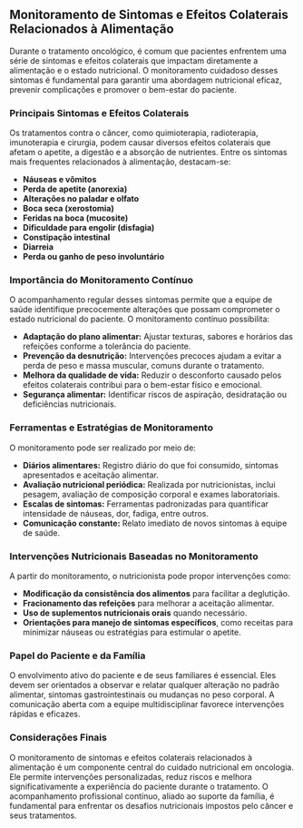 
## Monitoramento de Sintomas e Efeitos Colaterais Relacionados à Alimentação

Durante o tratamento oncológico, é comum que pacientes enfrentem uma série de sintomas e efeitos colaterais que impactam diretamente a alimentação e o estado nutricional. O monitoramento cuidadoso desses sintomas é fundamental para garantir uma abordagem nutricional eficaz, prevenir complicações e promover o bem-estar do paciente.

### Principais Sintomas e Efeitos Colaterais

Os tratamentos contra o câncer, como quimioterapia, radioterapia, imunoterapia e cirurgia, podem causar diversos efeitos colaterais que afetam o apetite, a digestão e a absorção de nutrientes. Entre os sintomas mais frequentes relacionados à alimentação, destacam-se:

- **Náuseas e vômitos**
- **Perda de apetite (anorexia)**
- **Alterações no paladar e olfato**
- **Boca seca (xerostomia)**
- **Feridas na boca (mucosite)**
- **Dificuldade para engolir (disfagia)**
- **Constipação intestinal**
- **Diarreia**
- **Perda ou ganho de peso involuntário**

### Importância do Monitoramento Contínuo

O acompanhamento regular desses sintomas permite que a equipe de saúde identifique precocemente alterações que possam comprometer o estado nutricional do paciente. O monitoramento contínuo possibilita:

- **Adaptação do plano alimentar:** Ajustar texturas, sabores e horários das refeições conforme a tolerância do paciente.
- **Prevenção da desnutrição:** Intervenções precoces ajudam a evitar a perda de peso e massa muscular, comuns durante o tratamento.
- **Melhora da qualidade de vida:** Reduzir o desconforto causado pelos efeitos colaterais contribui para o bem-estar físico e emocional.
- **Segurança alimentar:** Identificar riscos de aspiração, desidratação ou deficiências nutricionais.

### Ferramentas e Estratégias de Monitoramento

O monitoramento pode ser realizado por meio de:

- **Diários alimentares:** Registro diário do que foi consumido, sintomas apresentados e aceitação alimentar.
- **Avaliação nutricional periódica:** Realizada por nutricionistas, inclui pesagem, avaliação de composição corporal e exames laboratoriais.
- **Escalas de sintomas:** Ferramentas padronizadas para quantificar intensidade de náuseas, dor, fadiga, entre outros.
- **Comunicação constante:** Relato imediato de novos sintomas à equipe de saúde.

### Intervenções Nutricionais Baseadas no Monitoramento

A partir do monitoramento, o nutricionista pode propor intervenções como:

- **Modificação da consistência dos alimentos** para facilitar a deglutição.
- **Fracionamento das refeições** para melhorar a aceitação alimentar.
- **Uso de suplementos nutricionais orais** quando necessário.
- **Orientações para manejo de sintomas específicos**, como receitas para minimizar náuseas ou estratégias para estimular o apetite.

### Papel do Paciente e da Família

O envolvimento ativo do paciente e de seus familiares é essencial. Eles devem ser orientados a observar e relatar qualquer alteração no padrão alimentar, sintomas gastrointestinais ou mudanças no peso corporal. A comunicação aberta com a equipe multidisciplinar favorece intervenções rápidas e eficazes.

### Considerações Finais

O monitoramento de sintomas e efeitos colaterais relacionados à alimentação é um componente central do cuidado nutricional em oncologia. Ele permite intervenções personalizadas, reduz riscos e melhora significativamente a experiência do paciente durante o tratamento. O acompanhamento profissional contínuo, aliado ao suporte da família, é fundamental para enfrentar os desafios nutricionais impostos pelo câncer e seus tratamentos.
```
